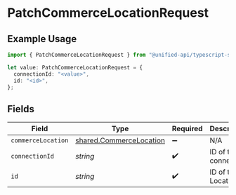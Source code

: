 # PatchCommerceLocationRequest

## Example Usage

```typescript
import { PatchCommerceLocationRequest } from "@unified-api/typescript-sdk/sdk/models/operations";

let value: PatchCommerceLocationRequest = {
  connectionId: "<value>",
  id: "<id>",
};
```

## Fields

| Field                                                                     | Type                                                                      | Required                                                                  | Description                                                               |
| ------------------------------------------------------------------------- | ------------------------------------------------------------------------- | ------------------------------------------------------------------------- | ------------------------------------------------------------------------- |
| `commerceLocation`                                                        | [shared.CommerceLocation](../../../sdk/models/shared/commercelocation.md) | :heavy_minus_sign:                                                        | N/A                                                                       |
| `connectionId`                                                            | *string*                                                                  | :heavy_check_mark:                                                        | ID of the connection                                                      |
| `id`                                                                      | *string*                                                                  | :heavy_check_mark:                                                        | ID of the Location                                                        |